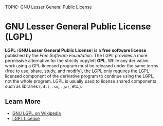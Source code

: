 TOPIC: GNU Lesser General Public License

# GNU Lesser General Public License (LGPL)

**LGPL** (**GNU Lesser General Public License**) is a **free** **software license** published by
the *Free Software Foundation*. The LGPL provides a more permissive alternative for the strictly
copyleft **GPL**. While any derivative work using a GPL-licensed program must be released under the
same terms (free to use, share, study, and modify), the LGPL only requires the LGPL-licensed
component of the derivative program to continue using the LGPL, not the whole program. LGPL is
usually used to license shared components such as libraries (`.dll`, `.so`, `.jar`, etc.).

## Learn More

- [GNU LGPL on Wikipedia](https://en.wikipedia.org/wiki/GNU%20Lesser%20General%20Public%20License)
- [LGPL License](http://www.gnu.org/copyleft/lesser.html)
